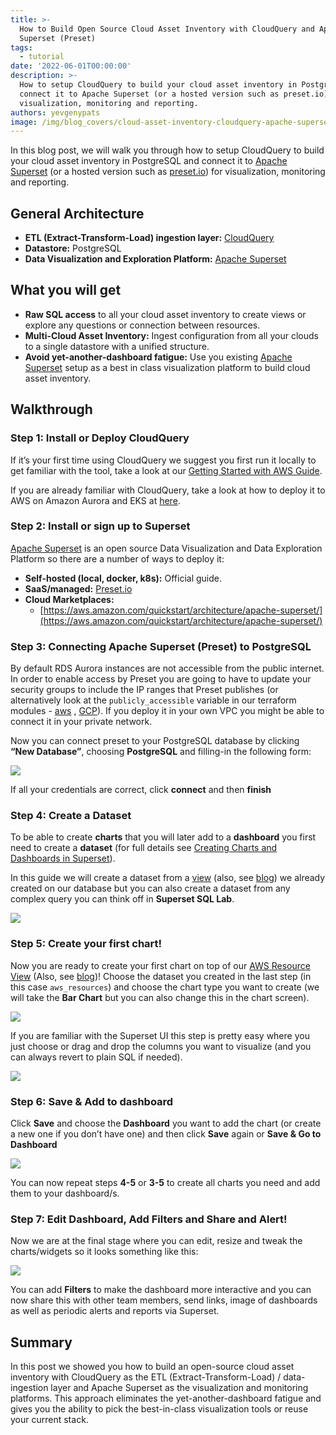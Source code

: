 ```yaml
---
title: >-
  How to Build Open Source Cloud Asset Inventory with CloudQuery and Apache
  Superset (Preset)
tags:
  - tutorial
date: '2022-06-01T00:00:00'
description: >-
  How to setup CloudQuery to build your cloud asset inventory in PostgreSQL and
  connect it to Apache Superset (or a hosted version such as preset.io) for
  visualization, monitoring and reporting.
authors: yevgenypats
image: /img/blog_covers/cloud-asset-inventory-cloudquery-apache-superset.jpg
---
```


In this blog post, we will walk you through how to setup CloudQuery to build your cloud asset inventory in PostgreSQL and connect it to [Apache Superset](https://superset.apache.org/) (or a hosted version such as [preset.io](https://preset.io)) for visualization, monitoring and reporting.

<!--truncate-->
## General Architecture

- **ETL (Extract-Transform-Load) ingestion layer:** [CloudQuery](https://github.com/cloudquery/cloudquery)
- **Datastore:** PostgreSQL
- **Data Visualization and Exploration Platform:** [Apache Superset](https://github.com/apache/superset)

## What you will get

- **Raw SQL access** to all your cloud asset inventory to create views or explore any questions or connection between resources.
- **Multi-Cloud Asset Inventory:** Ingest configuration from all your clouds to a single datastore with a unified structure.
- **Avoid yet-another-dashboard fatigue:** Use you existing [Apache Superset](https://superset.apache.org/) setup as a best in class visualization platform to build cloud asset inventory.

## Walkthrough

### Step 1: Install or Deploy CloudQuery

If it’s your first time using CloudQuery we suggest you first run it locally to get familiar with the tool, take a look at our [Getting Started with AWS Guide](https://docs.cloudquery.io/docs/getting-started/getting-started-with-aws).

If you are already familiar with CloudQuery, take a look at how to deploy it to AWS on Amazon Aurora and EKS at [here](https://github.com/cloudquery/terraform-aws-cloudquery).

### Step 2: Install or sign up to Superset

[Apache Superset](https://github.com/apache/superset) is an open source Data Visualization and Data Exploration Platform so there are a number of ways to deploy it:

- **Self-hosted (local, docker, k8s):** Official guide.
- **SaaS/managed:** [Preset.io](https://preset.io/)
- **Cloud Marketplaces:**
  - [https://aws.amazon.com/quickstart/architecture/apache-superset/](https://aws.amazon.com/quickstart/architecture/apache-superset/)

### Step 3: Connecting Apache Superset (Preset) to PostgreSQL

By default RDS Aurora instances are not accessible from the public internet. In order to enable access by Preset you are going to have to update your security groups to include the IP ranges that Preset publishes (or alternatively look at the `publicly_accessible` variable in our terraform modules - [aws](https://github.com/cloudquery/terraform-aws-cloudquery#inputs) , [GCP](https://github.com/cloudquery/terraform-gcp-cloudquery#inputs)). If you deploy it in your own VPC you might be able to connect it in your private network.

Now you can connect preset to your PostgreSQL database by clicking **“New Database”**, choosing **PostgreSQL** and filling-in the following form:

![](/img/blog/cloud-asset-inventory-cloudquery-apache-superset/1.png)

If all your credentials are correct, click **connect** and then **finish**

### Step 4: Create a Dataset

To be able to create **charts** that you will later add to a **dashboard** you first need to create a **dataset** (for full details see [Creating Charts and Dashboards in Superset](https://superset.apache.org/docs/creating-charts-dashboards/creating-your-first-dashboard)).

In this guide we will create a dataset from a [view](https://github.com/cloudquery/cq-provider-aws/blob/main/views/resources.sql) (also, see [blog](https://www.cloudquery.io/blog/aws-resources-view)) we already created on our database but you can also create a dataset from any complex query you can think off in **Superset SQL Lab**.

![](/img/blog/cloud-asset-inventory-cloudquery-apache-superset/2.png)

### Step 5: Create your first chart!

Now you are ready to create your first chart on top of our [AWS Resource View](https://github.com/cloudquery/cq-provider-aws/blob/main/views/resources.sql) (Also, see [blog](https://www.cloudquery.io/blog/aws-resources-view))! Choose the dataset you created in the last step (in this case `aws_resources`) and choose the chart type you want to create (we will take the **Bar Chart** but you can also change this in the chart screen).

![](/img/blog/cloud-asset-inventory-cloudquery-apache-superset/3.png)

If you are familiar with the Superset UI this step is pretty easy where you just choose or drag and drop the columns you want to visualize (and you can always revert to plain SQL if needed).

![](/img/blog/cloud-asset-inventory-cloudquery-apache-superset/4.png)

### Step 6: Save & Add to dashboard

Click **Save** and choose the **Dashboard** you want to add the chart (or create a new one if you don’t have one) and then click **Save** again or **Save & Go to Dashboard**

![](/img/blog/cloud-asset-inventory-cloudquery-apache-superset/5.png)

You can now repeat steps **4-5** or **3-5** to create all charts you need and add them to your dashboard/s.

### Step 7: Edit Dashboard, Add Filters and Share and Alert!

Now we are at the final stage where you can edit, resize and tweak the charts/widgets so it looks something like this:

![](/img/blog/cloud-asset-inventory-cloudquery-apache-superset/6.png)

You can add **Filters** to make the dashboard more interactive and you can now share this with other team members, send links, image of dashboards as well as periodic alerts and reports via Superset.

## Summary

In this post we showed you how to build an open-source cloud asset inventory with CloudQuery as the ETL (Extract-Transform-Load) / data-ingestion layer and Apache Superset as the visualization and monitoring platforms. This approach eliminates the yet-another-dashboard fatigue and gives you the ability to pick the best-in-class visualization tools or reuse your current stack.

